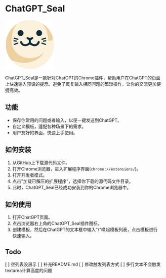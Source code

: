 # ChatGPT_Seal

<img src="./logo.png" alt="ChatGPT_Seal" width="160" height="160">

ChatGPT_Seal是一款针对ChatGPT的Chrome插件，帮助用户在ChatGPT的页面上快速输入预设的提示。避免了反复输入相同问题的繁琐操作，让你的交流更加便捷高效。

## 功能

- 保存你常用的问题或者输入，以便一键发送到ChatGPT。
- 自定义模板，适配各种场景下的需求。
- 用户友好的界面，快速上手使用。

## 如何安装

1. 从GitHub上下载源代码文件。
2. 打开Chrome浏览器，进入扩展程序界面(`chrome://extensions/`)。
3. 打开开发者模式。
4. 点击"加载已解压的扩展程序"，选择你下载的源代码文件目录。
5. 此时，ChatGPT_Seal已经成功安装到你的Chrome浏览器中。

## 如何使用

1. 打开ChatGPT页面。
2. 点击浏览器右上角的ChatGPT_Seal插件图标。
3. 创建模板，然后在ChatGPT的文本框中输入"/"唤起模板列表，点击模板进行快速输入。

## Todo
[ ] 空列表没展示
[ ] 补充README.md
[ ] 修改触发列表方式
[ ] 多行文本不会触发textarea计算高度的问题
